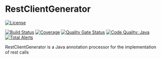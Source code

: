 # RestClientGenerator
[![License](https://img.shields.io/badge/License-Apache%202.0-yellowgreen.svg)](https://github.com/raphasil/rest-client-generator/blob/master/LICENSE.txt)

[![Build Status](https://github.com/raphasil/rest-client-generator/workflows/CI/badge.svg?branch=master)](https://github.com/raphasil/rest-client-generator/actions?query=branch%3Amaster+workflow%3ACI)
[![Coverage](https://sonarcloud.io/api/project_badges/measure?project=raphasil_rest-client-generator&metric=coverage)](https://sonarcloud.io/dashboard?id=raphasil_rest-client-generator)
[![Quality Gate Status](https://sonarcloud.io/api/project_badges/measure?project=raphasil_rest-client-generator&metric=alert_status)](https://sonarcloud.io/dashboard?id=raphasil_rest-client-generator)
[![Code Quality: Java](https://img.shields.io/lgtm/grade/java/g/raphasil/rest-client-generator.svg?logo=lgtm&logoWidth=18)](https://lgtm.com/projects/g/raphasil/rest-client-generator/context:java)
[![Total Alerts](https://img.shields.io/lgtm/alerts/g/raphasil/rest-client-generator.svg?logo=lgtm&logoWidth=18)](https://lgtm.com/projects/g/raphasil/rest-client-generator/alerts)


RestClientGenerator is a Java annotation processor for the implementation of rest calls
